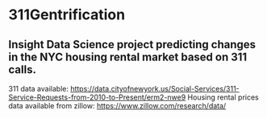 # 311Gentrification
## Insight Data Science project predicting changes in the NYC housing rental market based on 311 calls.

311 data available: https://data.cityofnewyork.us/Social-Services/311-Service-Requests-from-2010-to-Present/erm2-nwe9
Housing rental prices data available from zillow: https://www.zillow.com/research/data/
